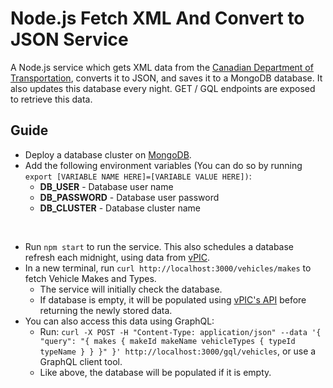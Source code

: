 # Node.js Fetch XML And Convert to JSON Service

A Node.js service which gets XML data from the [Canadian Department of Transportation](https://vpic.nhtsa.dot.gov/api), converts it to JSON, and saves it to a MongoDB database. It also updates this database every night. GET / GQL endpoints are exposed to retrieve this data.

## Guide
* Deploy a database cluster on [MongoDB](https://www.mongodb.com/).
* Add the following environment variables (You can do so by running `export [VARIABLE NAME HERE]=[VARIABLE VALUE HERE])`:
    * **DB_USER** - Database user name
    * **DB_PASSWORD** - Database user password
    * **DB_CLUSTER** - Database cluster name

<br />

* Run `npm start` to run the service. This also schedules a database refresh each midnight, using data from [vPIC](https://vpic.nhtsa.dot.gov/api).
* In a new terminal, run `curl http://localhost:3000/vehicles/makes` to fetch Vehicle Makes and Types.
  * The service will initially check the database.
  * If database is empty, it will be populated using [vPIC's API](https://vpic.nhtsa.dot.gov/api) before returning the newly stored data.
* You can also access this data using GraphQL:
  * Run: `curl -X POST -H "Content-Type: application/json" --data '{ "query": "{ makes { makeId makeName vehicleTypes { typeId typeName } } }" }' http://localhost:3000/gql/vehicles`, or use a GraphQL client tool.
  * Like above, the database will be populated if it is empty.
